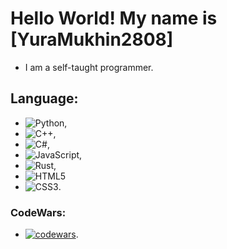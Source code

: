 # Hello World! My name is [YuraMukhin2808] 
- I am a self-taught programmer.
## Language:
- ![Python](https://img.shields.io/badge/python-3670A0?style=for-the-badge&logo=python&logoColor=white),
- ![C++](https://img.shields.io/badge/c++-%2300599C.svg?style=for-the-badge&logo=c%2B%2B&logoColor=white),
- ![C#](https://img.shields.io/badge/c%23-%23239120.svg?style=for-the-badge&logo=c-sharp&logoColor=white),
- ![JavaScript](https://img.shields.io/badge/javascript-%23323330.svg?style=for-the-badge&logo=javascript&logoColor=white),
- ![Rust](https://img.shields.io/badge/rust-%23000000.svg?style=for-the-badge&logo=rust&logoColor=white),
- ![HTML5](https://img.shields.io/badge/html5-%23E34F26.svg?style=for-the-badge&logo=html5&logoColor=white)
- ![CSS3](https://img.shields.io/badge/css3-%231572B6.svg?style=for-the-badge&logo=css3&logoColor=white).
### CodeWars:
- [![codewars](https://www.codewars.com/users/username/badges/micro)](https://www.codewars.com/users/Yura%20Mukhin). 
